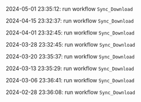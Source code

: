 2024-05-01 23:35:12: run workflow `Sync_Download` 

2024-04-15 23:32:37: run workflow `Sync_Download` 

2024-04-01 23:32:45: run workflow `Sync_Download` 

2024-03-28 23:32:45: run workflow `Sync_Download` 

2024-03-20 23:35:37: run workflow `Sync_Download` 

2024-03-13 23:35:29: run workflow `Sync_Download` 

2024-03-06 23:36:41: run workflow `Sync_Download` 

2024-02-28 23:36:08: run workflow `Sync_Download` 


